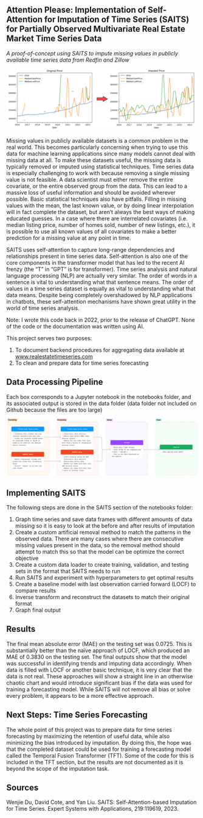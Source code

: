 ## Attention Please: Implementation of Self-Attention for Imputation of Time Series (SAITS) for Partially Observed Multivariate Real Estate Market Time Series Data
<i> A proof-of-concept using SAITS to impute missing values in publicly available time series data from Redfin and Zillow </i>

![demo graph](images/SAITS_Graphic.png)

Missing values in publicly available datasets is a common problem in the real world. This becomes particularly concerning when trying to use this data for machine learning applications since many models cannot deal with missing data at all. To make these datasets useful, the missing data is typically removed or imputed using statistical techniques. Time series data is especially challenging to work with because removing a single missing value is not feasible. A data scientist must either remove the entire covariate, or the entire observed group from the data. This can lead to a massive loss of useful information and should be avoided wherever possible. Basic statistical techniques also have pitfalls. Filling in missing values with the mean, the last known value, or by doing linear interpolation will in fact complete the dataset, but aren’t always the best ways of making educated guesses. In a case where there are interrelated covariates (i.e. median listing price, number of homes sold, number of new listings, etc.), it is possible to use all known values of all covariates to make a better prediction for a missing value at any point in time. 

SAITS uses self-attention to capture long-range dependencies and relationships present in time series data. Self-attention is also one of the core components in the transformer model that has led to the recent AI frenzy (the “T” in “GPT” is for transformer). Time series analysis and natural language processing (NLP) are actually very similar. The order of words in a sentence is vital to understanding what that sentence means. The order of values in a time series dataset is equally as vital to understanding what that data means. Despite being completely overshadowed by NLP applications in chatbots, these self-attention mechanisms have shown great utility in the world of time series analysis.

Note: I wrote this code back in 2022, prior to the release of ChatGPT. None of the code or the documentation was written using AI. 

This project serves two purposes:
1.	To document backend procedures for aggregating data available at www.realestatetimeseries.com
2.	To clean and prepare data for time series forecasting

## Data Processing Pipeline
Each box corresponds to a Jupyter notebook in the notebooks folder, and its associated output is stored in the data folder (data folder not included on Github because the files are too large)

![pipeline](images/Processing.png)

## Implementing SAITS

The following steps are done in the SAITS section of the notebooks folder:
1.	Graph time series and save data frames with different amounts of data missing so it is easy to look at the before and after results of imputation
2.	Create a custom artificial removal method to match the patterns in the observed data. There are many cases where there are consecutive missing values present in the data, so the removal method should attempt to match this so that the model can be optimize the correct objective
3.	Create a custom data loader to create training, validation, and testing sets in the format that SAITS needs to run
4.	Run SAITS and experiment with hyperparameters to get optimal results
5.	Create a baseline model with last observation carried forward (LOCF) to compare results
6.	Inverse transform and reconstruct the datasets to match their original format
7.	Graph final output

## Results

The final mean absolute error (MAE) on the testing set was 0.0725. This is substantially better than the naïve approach of LOCF, which produced an MAE of 0.3830 on the testing set. The final outputs show that the model was successful in identifying trends and imputing data accordingly. When data is filled with LOCF or another basic technique, it is very clear that the data is not real. These approaches will show a straight line in an otherwise chaotic chart and would introduce significant bias if the data was used for training a forecasting model. While SAITS will not remove all bias or solve every problem, it appears to be a more effective approach.

## Next Steps: Time Series Forecasting

The whole point of this project was to prepare data for time series forecasting by maximizing the retention of useful data, while also minimizing the bias introduced by imputation. By doing this, the hope was that the completed dataset could be used for training a forecasting model called the Temporal Fusion Transformer (TFT). Some of the code for this is included in the TFT section, but the results are not documented as it is beyond the scope of the imputation task.


## Sources 

Wenjie Du, David Cote, and Yan Liu. SAITS: Self-Attention-based Imputation for Time Series. Expert Systems with Applications, 219:119619, 2023.
